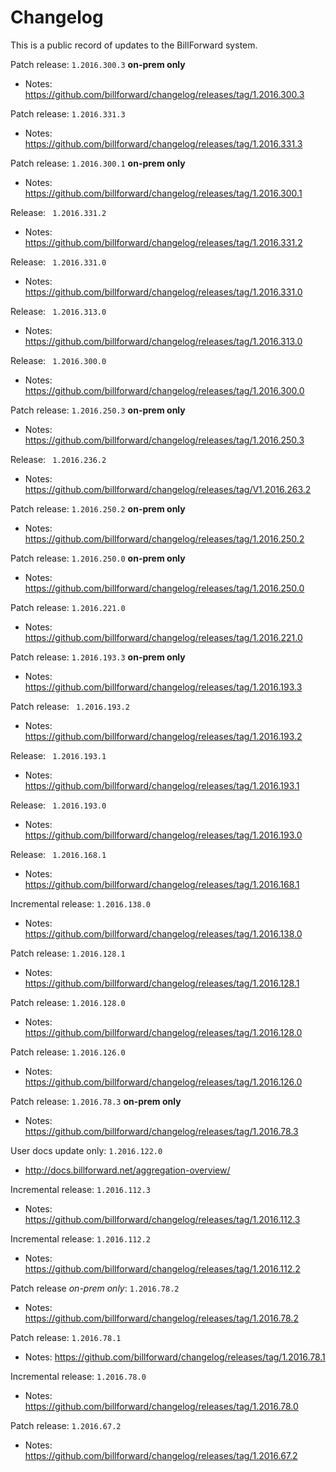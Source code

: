 Changelog
=============

This is a public record of updates to the BillForward system.

Patch release: `1.2016.300.3` **on-prem only**
- Notes: https://github.com/billforward/changelog/releases/tag/1.2016.300.3


Patch release: `1.2016.331.3`
- Notes: https://github.com/billforward/changelog/releases/tag/1.2016.331.3

Patch release: `1.2016.300.1` **on-prem only**
- Notes: https://github.com/billforward/changelog/releases/tag/1.2016.300.1

Release: ` 1.2016.331.2`
- Notes: https://github.com/billforward/changelog/releases/tag/1.2016.331.2

Release: ` 1.2016.331.0`
- Notes: https://github.com/billforward/changelog/releases/tag/1.2016.331.0

Release: ` 1.2016.313.0`
- Notes: https://github.com/billforward/changelog/releases/tag/1.2016.313.0

Release: ` 1.2016.300.0`
- Notes: https://github.com/billforward/changelog/releases/tag/1.2016.300.0

Patch release: `1.2016.250.3` **on-prem only**
- Notes: https://github.com/billforward/changelog/releases/tag/1.2016.250.3

Release: ` 1.2016.236.2`
- Notes: https://github.com/billforward/changelog/releases/tag/V1.2016.263.2

Patch release: `1.2016.250.2` **on-prem only**
- Notes: https://github.com/billforward/changelog/releases/tag/1.2016.250.2

Patch release: `1.2016.250.0` **on-prem only**
- Notes: https://github.com/billforward/changelog/releases/tag/1.2016.250.0

Patch release: `1.2016.221.0`
- Notes: https://github.com/billforward/changelog/releases/tag/1.2016.221.0

Patch release: `1.2016.193.3` **on-prem only**
- Notes: https://github.com/billforward/changelog/releases/tag/1.2016.193.3

Patch release: ` 1.2016.193.2`
- Notes: https://github.com/billforward/changelog/releases/tag/1.2016.193.2

Release: ` 1.2016.193.1`
- Notes: https://github.com/billforward/changelog/releases/tag/1.2016.193.1

Release: ` 1.2016.193.0`
- Notes: https://github.com/billforward/changelog/releases/tag/1.2016.193.0

Release: ` 1.2016.168.1`
- Notes: https://github.com/billforward/changelog/releases/tag/1.2016.168.1 

Incremental release: `1.2016.138.0`
- Notes: https://github.com/billforward/changelog/releases/tag/1.2016.138.0

Patch release: `1.2016.128.1`
- Notes: https://github.com/billforward/changelog/releases/tag/1.2016.128.1

Patch release: `1.2016.128.0`
- Notes: https://github.com/billforward/changelog/releases/tag/1.2016.128.0

Patch release: `1.2016.126.0`
- Notes: https://github.com/billforward/changelog/releases/tag/1.2016.126.0

Patch release: `1.2016.78.3` **on-prem only**
- Notes: https://github.com/billforward/changelog/releases/tag/1.2016.78.3

User docs update only:  `1.2016.122.0`
- http://docs.billforward.net/aggregation-overview/

Incremental release: `1.2016.112.3`
- Notes: https://github.com/billforward/changelog/releases/tag/1.2016.112.3

Incremental release: `1.2016.112.2`
- Notes: https://github.com/billforward/changelog/releases/tag/1.2016.112.2

Patch release *on-prem only*: `1.2016.78.2`
- Notes: https://github.com/billforward/changelog/releases/tag/1.2016.78.2

Patch release: `1.2016.78.1`
- Notes: https://github.com/billforward/changelog/releases/tag/1.2016.78.1

Incremental release: `1.2016.78.0`
- Notes: https://github.com/billforward/changelog/releases/tag/1.2016.78.0

Patch release: `1.2016.67.2`
- Notes: https://github.com/billforward/changelog/releases/tag/1.2016.67.2
